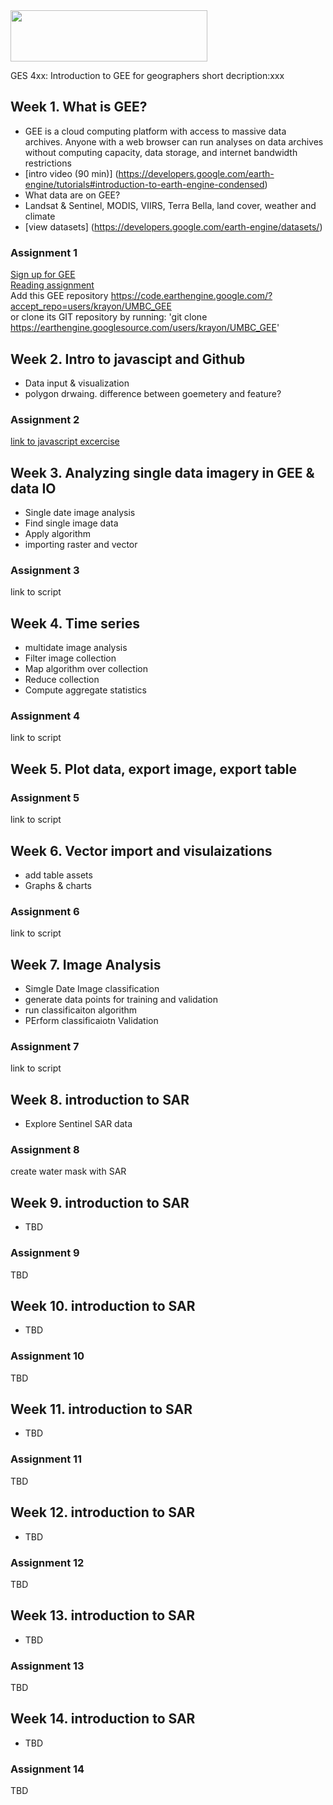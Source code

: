 <img src="https://www.umbc.edu/img/UMBC-color.svg" width="315" height="82">

GES 4xx: Introduction to GEE for geographers
short decription:xxx

## Week 1.	What is GEE?
* GEE is a cloud computing platform with access to massive data archives. Anyone with a web browser can run analyses on data archives without computing capacity, data storage, and internet bandwidth restrictions
* [intro video (90 min)] (https://developers.google.com/earth-engine/tutorials#introduction-to-earth-engine-condensed)
* What data are on GEE?  
 * Landsat & Sentinel, MODIS, VIIRS, Terra Bella, land cover, weather and climate
 * [view datasets] (https://developers.google.com/earth-engine/datasets/)
### Assignment 1
[Sign up for GEE](https://signup.earthengine.google.com)\
[Reading assignment](https://developer.mozilla.org/en-US/docs/Web/JavaScript/Guide/Introduction)\
Add this GEE repository
https://code.earthengine.google.com/?accept_repo=users/krayon/UMBC_GEE \
or clone its GIT repository by running: 'git clone https://earthengine.googlesource.com/users/krayon/UMBC_GEE'
## Week 2. Intro to javascipt and Github
* Data input & visualization
* polygon drwaing. difference between goemetery and feature?
### Assignment 2
[link to javascript excercise](https://code.earthengine.google.com/34d4b800f1fa04021e32acade2e2b0e6)
## Week 3.	Analyzing single data imagery in GEE & data IO
* Single date image analysis
* Find single image data
* Apply algorithm
* importing raster and vector
### Assignment 3
link to script
## Week 4.	Time series
* multidate image analysis
* Filter image collection
* Map algorithm over collection
* Reduce collection
* Compute aggregate statistics
### Assignment 4
link to script
## Week 5. Plot data, export image, export table
### Assignment 5
link to script
## Week 6. Vector import and visulaizations
  * add table assets
  * Graphs & charts
### Assignment 6
link to script
## Week 7.	Image Analysis
  * Simgle Date Image classification
  * generate data points for training and validation
  * run classificaiton algorithm
  * PErform classificaiotn Validation
### Assignment 7
link to script
## Week 8. introduction to SAR
  * Explore Sentinel SAR data
### Assignment 8
create water mask with SAR
## Week 9. introduction to SAR
  * TBD
### Assignment 9
TBD
## Week 10. introduction to SAR
  * TBD
### Assignment 10
TBD
## Week 11. introduction to SAR
  * TBD
### Assignment 11
TBD
## Week 12. introduction to SAR
  * TBD
### Assignment 12
TBD
## Week 13. introduction to SAR
  * TBD
### Assignment 13
TBD
## Week 14. introduction to SAR
  * TBD
### Assignment 14
TBD
